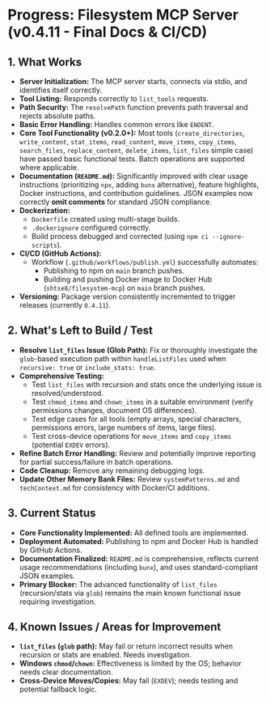 # Progress: Filesystem MCP Server (v0.4.11 - Final Docs & CI/CD)

## 1. What Works

- **Server Initialization:** The MCP server starts, connects via stdio, and
  identifies itself correctly.
- **Tool Listing:** Responds correctly to `list_tools` requests.
- **Path Security:** The `resolvePath` function prevents path traversal and
  rejects absolute paths.
- **Basic Error Handling:** Handles common errors like `ENOENT`.
- **Core Tool Functionality (v0.2.0+):** Most tools (`create_directories`,
  `write_content`, `stat_items`, `read_content`, `move_items`, `copy_items`,
  `search_files`, `replace_content`, `delete_items`, `list_files` simple case)
  have passed basic functional tests. Batch operations are supported where
  applicable.
- **Documentation (`README.md`):** Significantly improved with clear usage
  instructions (prioritizing `npx`, adding `bunx` alternative), feature
  highlights, Docker instructions, and contribution guidelines. JSON examples
  now correctly **omit comments** for standard JSON compliance.
- **Dockerization:**
  - `Dockerfile` created using multi-stage builds.
  - `.dockerignore` configured correctly.
  - Build process debugged and corrected (using `npm ci --ignore-scripts`).
- **CI/CD (GitHub Actions):**
  - Workflow (`.github/workflows/publish.yml`) successfully automates:
    - Publishing to npm on `main` branch pushes.
    - Building and pushing Docker image to Docker Hub (`shtse8/filesystem-mcp`)
      on `main` branch pushes.
- **Versioning:** Package version consistently incremented to trigger releases
  (currently `0.4.11`).

## 2. What's Left to Build / Test

- **Resolve `list_files` Issue (Glob Path):** Fix or thoroughly investigate the
  `glob`-based execution path within `handleListFiles` used when
  `recursive: true` or `include_stats: true`.
- **Comprehensive Testing:**
  - Test `list_files` with recursion and stats once the underlying issue is
    resolved/understood.
  - Test `chmod_items` and `chown_items` in a suitable environment (verify
    permissions changes, document OS differences).
  - Test edge cases for all tools (empty arrays, special characters, permissions
    errors, large numbers of items, large files).
  - Test cross-device operations for `move_items` and `copy_items` (potential
    `EXDEV` errors).
- **Refine Batch Error Handling:** Review and potentially improve reporting for
  partial success/failure in batch operations.
- **Code Cleanup:** Remove any remaining debugging logs.
- **Update Other Memory Bank Files:** Review `systemPatterns.md` and
  `techContext.md` for consistency with Docker/CI additions.

## 3. Current Status

- **Core Functionality Implemented:** All defined tools are implemented.
- **Deployment Automated:** Publishing to npm and Docker Hub is handled by
  GitHub Actions.
- **Documentation Finalized:** `README.md` is comprehensive, reflects current
  usage recommendations (including `bunx`), and uses standard-compliant JSON
  examples.
- **Primary Blocker:** The advanced functionality of `list_files`
  (recursion/stats via `glob`) remains the main known functional issue requiring
  investigation.

## 4. Known Issues / Areas for Improvement

- **`list_files` (`glob` path):** May fail or return incorrect results when
  recursion or stats are enabled. Needs investigation.
- **Windows `chmod`/`chown`:** Effectiveness is limited by the OS; behavior
  needs clear documentation.
- **Cross-Device Moves/Copies:** May fail (`EXDEV`); needs testing and potential
  fallback logic.
